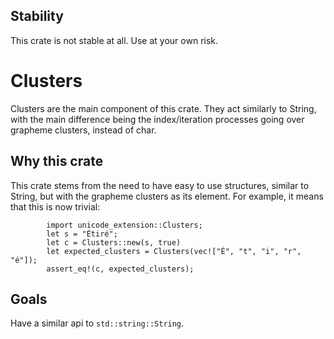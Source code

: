 ## Stability
This crate is not stable at all. Use at your own risk.

# Clusters 
Clusters are the main component of this crate. They act similarly to
String, with the main difference being the index/iteration processes
going over grapheme clusters, instead of char.

## Why this crate
This crate stems from the need to have easy to use structures, similar
to String, but with the grapheme clusters as its element. For example,
it means that this is now trivial:
```
		import unicode_extension::Clusters;
        let s = "Étiré";
		let c = Clusters::new(s, true)
        let expected_clusters = Clusters(vec!["É", "t", "i", "r", "é"]);
        assert_eq!(c, expected_clusters);
```

## Goals
Have a similar api to `std::string::String`.

